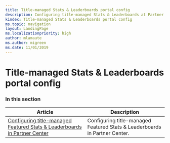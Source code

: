 ```yaml
---
title: Title-managed Stats & Leaderboards portal config
description: Configuring title-managed Stats & Leaderboards at Partner Center.
kindex: Title-managed Stats & Leaderboards portal config
ms.topic: navigation
layout: LandingPage
ms.localizationpriority: high
author: mlamaute
ms.author: migreen
ms.date: 11/01/2019
---
```


# Title-managed Stats & Leaderboards portal config


### In this section

| Article | Description |
|---------|-------------|
| [Configuring title-managed Featured Stats & Leaderboards in Partner Center](live-tm-leaderboards-portal.md) | Configuring title-managed Featured Stats & Leaderboards in Partner Center. |
